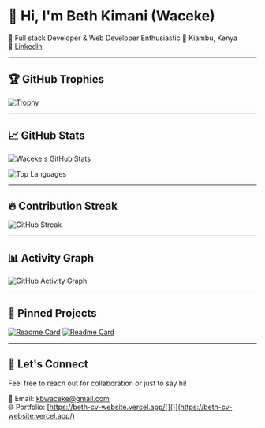 # 👋 Hi, I'm Beth Kimani (Waceke)

🎯 Full stack Developer & Web Developer Enthusiastic
📍 Kiambu, Kenya  
🔗 [LinkedIn](https://www.linkedin.com/in/beth-kimani/) <!-- Replace with your actual LinkedIn URL -->

---

## 🏆 GitHub Trophies

[![Trophy](https://github-profile-trophy.vercel.app/?username=Waceke&theme=onedark&margin-w=15&margin-h=15)](https://github.com/ryo-ma/github-profile-trophy)

---

## 📈 GitHub Stats

![Waceke's GitHub Stats](https://github-readme-stats.vercel.app/api?username=Waceke&show_icons=true&theme=onedark&hide_title=true)

![Top Languages](https://github-readme-stats.vercel.app/api/top-langs/?username=Waceke&layout=compact&theme=onedark)

---

## 🔥 Contribution Streak

![GitHub Streak](https://github-readme-streak-stats.herokuapp.com/?user=Waceke&theme=onedark)

---

## 📊 Activity Graph

![GitHub Activity Graph](https://github-readme-activity-graph.cyclic.app/graph?username=Waceke&theme=github-compact)

---

## 📌 Pinned Projects

[![Readme Card](https://github-readme-stats.vercel.app/api/pin/?username=Waceke&repo=your-project-1&theme=onedark)](https://github.com/Waceke/your-project-1)
[![Readme Card](https://github-readme-stats.vercel.app/api/pin/?username=Waceke&repo=your-project-2&theme=onedark)](https://github.com/Waceke/your-project-2)

---

## 💬 Let's Connect

Feel free to reach out for collaboration or just to say hi!

📧 Email: kbwaceke@gmail.com  
🌐 Portfolio: [https://beth-cv-website.vercel.app/[]()](https://beth-cv-website.vercel.app/) <!-- Replace with your actual portfolio URL -->
